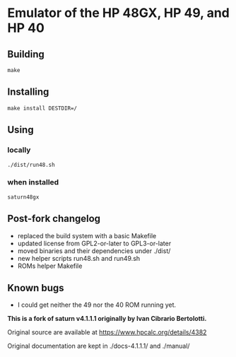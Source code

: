 # Emulator of the HP 48GX, HP 49, and HP 40

## Building

``` shell
make
```

## Installing
``` shell
make install DESTDIR=/
```

## Using

### locally
``` shell
./dist/run48.sh
```

### when installed
``` shell
saturn48gx
```


## Post-fork changelog
- replaced the build system with a basic Makefile
- updated license from GPL2-or-later to GPL3-or-later
- moved binaries and their dependencies under ./dist/
- new helper scripts run48.sh and run49.sh
- ROMs helper Makefile

## Known bugs
- I could get neither the 49 nor the 40 ROM running yet.


**This is a fork of saturn v4.1.1.1 originally by Ivan Cibrario Bertolotti.**

Original source are available at https://www.hpcalc.org/details/4382

Original documentation are kept in ./docs-4.1.1.1/ and ./manual/
